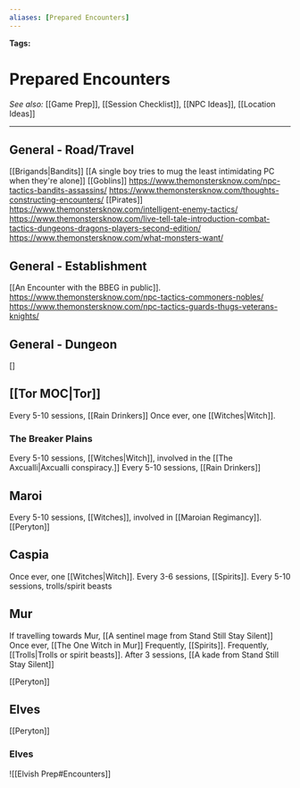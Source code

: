 ```yaml
---
aliases: [Prepared Encounters]
---
```


**Tags:** 
# Prepared Encounters
*See also:* [[Game Prep]], [[Session Checklist]], [[NPC Ideas]], [[Location Ideas]]
___
## General - Road/Travel
[[Brigands|Bandits]]
[[A single boy tries to mug the least intimidating PC when they're alone]]
[[Goblins]]
https://www.themonstersknow.com/npc-tactics-bandits-assassins/
https://www.themonstersknow.com/thoughts-constructing-encounters/
[[Pirates]]
https://www.themonstersknow.com/intelligent-enemy-tactics/
https://www.themonstersknow.com/live-tell-tale-introduction-combat-tactics-dungeons-dragons-players-second-edition/
https://www.themonstersknow.com/what-monsters-want/
## General - Establishment
[[An Encounter with the BBEG in public]].
https://www.themonstersknow.com/npc-tactics-commoners-nobles/
https://www.themonstersknow.com/npc-tactics-guards-thugs-veterans-knights/

## General - Dungeon
[]


## [[Tor MOC|Tor]]

Every 5-10 sessions, [[Rain Drinkers]]
Once ever, one [[Witches|Witch]].


### The Breaker Plains
Every 5-10 sessions, [[Witches|Witch]], involved in the [[The Axcualli|Axcualli conspiracy.]]
Every 5-10 sessions, [[Rain Drinkers]]

## Maroi
Every 5-10 sessions, [[Witches]], involved in [[Maroian Regimancy]].
[[Peryton]]


## Caspia
Once ever, one [[Witches|Witch]].
Every 3-6 sessions, [[Spirits]].
Every 5-10 sessions, trolls/spirit beasts

## Mur
If travelling towards Mur, [[A sentinel mage from Stand Still Stay Silent]]
Once ever, [[The One Witch in Mur]]
Frequently, [[Spirits]].
Frequently, [[Trolls|Trolls or spirit beasts]].
After 3 sessions, [[A kade from Stand Still Stay Silent]]

[[Peryton]]

## Elves
[[Peryton]]
### Elves
![[Elvish Prep#Encounters]]


